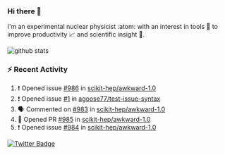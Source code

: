 ### Hi there 👋 

I'm an experimental nuclear physicist :atom: with an interest in tools :wrench: to improve productivity :chart_with_upwards_trend: and scientific insight :telescope:.

![github stats](https://github-readme-stats.vercel.app/api?username=agoose77&show_icons=true&hide_rank=true&hide_title=true&bg_color=30,e76445,904e95&text_color=efe3ec&icon_color=efe3ec)
<!--
**agoose77/agoose77** is a ✨ _special_ ✨ repository because its `README.md` (this file) appears on your GitHub profile.

Here are some ideas to get you started:

- 🔭 I’m currently working on ...
- 🌱 I’m currently learning ...
- 👯 I’m looking to collaborate on ...
- 🤔 I’m looking for help with ...
- 💬 Ask me about ...
- 📫 How to reach me: ...
- 😄 Pronouns: ...
- ⚡ Fun fact: ...
-->

### :zap: Recent Activity
<!--START_SECTION:activity-->
1. ❗️ Opened issue [#986](https://github.com/scikit-hep/awkward-1.0/issues/986) in [scikit-hep/awkward-1.0](https://github.com/scikit-hep/awkward-1.0)
2. ❗️ Opened issue [#1](https://github.com/agoose77/test-issue-syntax/issues/1) in [agoose77/test-issue-syntax](https://github.com/agoose77/test-issue-syntax)
3. 🗣 Commented on [#983](https://github.com/scikit-hep/awkward-1.0/issues/983) in [scikit-hep/awkward-1.0](https://github.com/scikit-hep/awkward-1.0)
4. 💪 Opened PR [#985](https://github.com/scikit-hep/awkward-1.0/pull/985) in [scikit-hep/awkward-1.0](https://github.com/scikit-hep/awkward-1.0)
5. ❗️ Opened issue [#984](https://github.com/scikit-hep/awkward-1.0/issues/984) in [scikit-hep/awkward-1.0](https://github.com/scikit-hep/awkward-1.0)
<!--END_SECTION:activity-->


[![Twitter Badge](https://img.shields.io/twitter/follow/agoose77?style=flat-square&logo=Twitter&logoColor=white&color=cornflowerblue)](https://twitter.com/agoose77)
